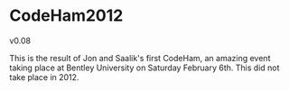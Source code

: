 # CodeHam2012
v0.08

This is the result of Jon and Saalik's first CodeHam, an amazing event taking place at Bentley University on Saturday February 6th.
This did not take place in 2012.
